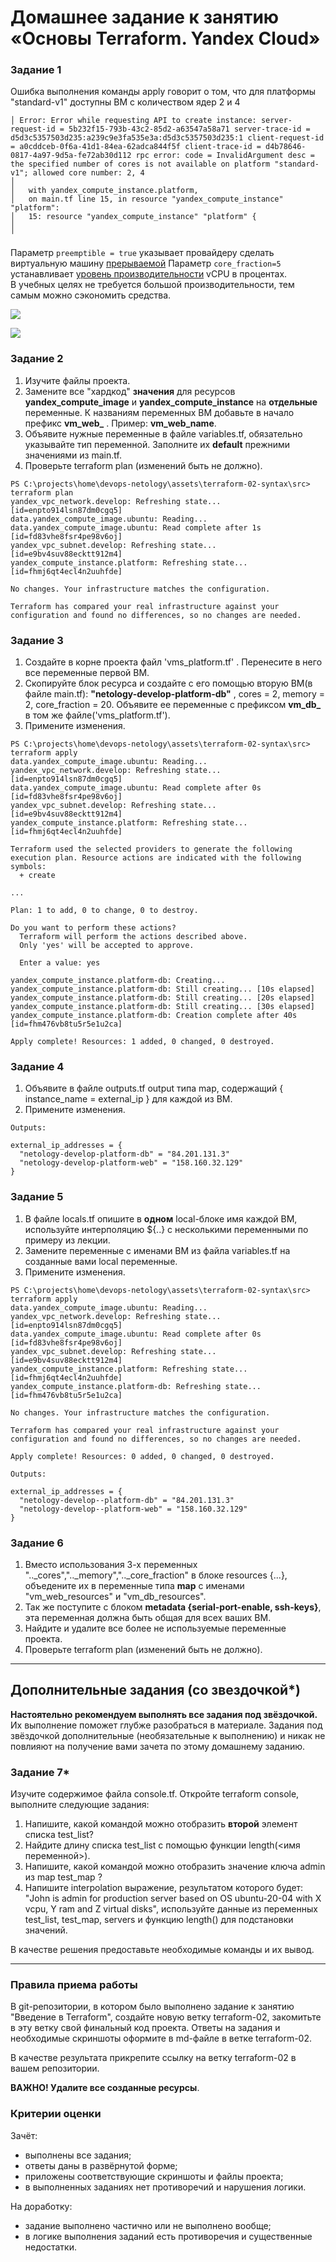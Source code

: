 # Домашнее задание к занятию «Основы Terraform. Yandex Cloud»

### Задание 1

Ошибка выполнения команды apply говорит о том, что для платформы "standard-v1" доступны ВМ с количеством ядер 2 и 4
```
│ Error: Error while requesting API to create instance: server-request-id = 5b232f15-793b-43c2-85d2-a63547a58a71 server-trace-id = d5d3c5357503d235:a239c9e3fa535e3a:d5d3c5357503d235:1 client-request-id = a0cddceb-0f6a-41d1-84ea-62adca844f5f client-trace-id = d4b78646-0817-4a97-9d5a-fe72ab30d112 rpc error: code = InvalidArgument desc = the specified number of cores is not available on platform "standard-v1"; allowed core number: 2, 4     
│
│   with yandex_compute_instance.platform,
│   on main.tf line 15, in resource "yandex_compute_instance" "platform":
│   15: resource "yandex_compute_instance" "platform" {
│
╵
```

Параметр ```preemptible = true``` указывает провайдеру сделать виртуальную машину [прерываемой](https://cloud.yandex.ru/docs/compute/operations/vm-create/create-preemptible-vm#create-preemptible)
Параметр ```core_fraction=5``` устанавливает [уровень производительности](https://cloud.yandex.ru/docs/compute/concepts/performance-levels) vCPU в процентах.  
В учебных целях не требуется большой производительности, тем самым можно сэкономить средства.  

![](pic/terraform-02-vm.png)  

![](pic/terraform-02-ssh.png)  


### Задание 2

1. Изучите файлы проекта.
2. Замените все "хардкод" **значения** для ресурсов **yandex_compute_image** и **yandex_compute_instance** на **отдельные** переменные. К названиям переменных ВМ добавьте в начало префикс **vm_web_** .  Пример: **vm_web_name**.
2. Объявите нужные переменные в файле variables.tf, обязательно указывайте тип переменной. Заполните их **default** прежними значениями из main.tf. 
3. Проверьте terraform plan (изменений быть не должно). 

```
PS C:\projects\home\devops-netology\assets\terraform-02-syntax\src> terraform plan 
yandex_vpc_network.develop: Refreshing state... [id=enpto914lsn87dm0cgq5]
data.yandex_compute_image.ubuntu: Reading...
data.yandex_compute_image.ubuntu: Read complete after 1s [id=fd83vhe8fsr4pe98v6oj]
yandex_vpc_subnet.develop: Refreshing state... [id=e9bv4suv88ecktt912m4]
yandex_compute_instance.platform: Refreshing state... [id=fhmj6qt4ecl4n2uuhfde]

No changes. Your infrastructure matches the configuration.

Terraform has compared your real infrastructure against your configuration and found no differences, so no changes are needed.
```

### Задание 3

1. Создайте в корне проекта файл 'vms_platform.tf' . Перенесите в него все переменные первой ВМ.
2. Скопируйте блок ресурса и создайте с его помощью вторую ВМ(в файле main.tf): **"netology-develop-platform-db"** ,  cores  = 2, memory = 2, core_fraction = 20. Объявите ее переменные с префиксом **vm_db_** в том же файле('vms_platform.tf').
3. Примените изменения.
```
PS C:\projects\home\devops-netology\assets\terraform-02-syntax\src> terraform apply
data.yandex_compute_image.ubuntu: Reading...
yandex_vpc_network.develop: Refreshing state... [id=enpto914lsn87dm0cgq5]
data.yandex_compute_image.ubuntu: Read complete after 0s [id=fd83vhe8fsr4pe98v6oj]
yandex_vpc_subnet.develop: Refreshing state... [id=e9bv4suv88ecktt912m4]
yandex_compute_instance.platform: Refreshing state... [id=fhmj6qt4ecl4n2uuhfde]

Terraform used the selected providers to generate the following execution plan. Resource actions are indicated with the following symbols:
  + create

...

Plan: 1 to add, 0 to change, 0 to destroy.

Do you want to perform these actions?
  Terraform will perform the actions described above.
  Only 'yes' will be accepted to approve.

  Enter a value: yes

yandex_compute_instance.platform-db: Creating...
yandex_compute_instance.platform-db: Still creating... [10s elapsed]
yandex_compute_instance.platform-db: Still creating... [20s elapsed]
yandex_compute_instance.platform-db: Still creating... [30s elapsed]
yandex_compute_instance.platform-db: Creation complete after 40s [id=fhm476vb8tu5r5e1u2ca]

Apply complete! Resources: 1 added, 0 changed, 0 destroyed.
```

### Задание 4

1. Объявите в файле outputs.tf output типа map, содержащий { instance_name = external_ip } для каждой из ВМ.
2. Примените изменения.

```
Outputs:

external_ip_addresses = {
  "netology-develop-platform-db" = "84.201.131.3"
  "netology-develop-platform-web" = "158.160.32.129"
}
```


### Задание 5

1. В файле locals.tf опишите в **одном** local-блоке имя каждой ВМ, используйте интерполяцию ${..} с несколькими переменными по примеру из лекции.
2. Замените переменные с именами ВМ из файла variables.tf на созданные вами local переменные.
3. Примените изменения.
```
PS C:\projects\home\devops-netology\assets\terraform-02-syntax\src> terraform apply
data.yandex_compute_image.ubuntu: Reading...
yandex_vpc_network.develop: Refreshing state... [id=enpto914lsn87dm0cgq5]
data.yandex_compute_image.ubuntu: Read complete after 0s [id=fd83vhe8fsr4pe98v6oj]
yandex_vpc_subnet.develop: Refreshing state... [id=e9bv4suv88ecktt912m4]
yandex_compute_instance.platform: Refreshing state... [id=fhmj6qt4ecl4n2uuhfde]
yandex_compute_instance.platform-db: Refreshing state... [id=fhm476vb8tu5r5e1u2ca]

No changes. Your infrastructure matches the configuration.

Terraform has compared your real infrastructure against your configuration and found no differences, so no changes are needed.

Apply complete! Resources: 0 added, 0 changed, 0 destroyed.

Outputs:

external_ip_addresses = {
  "netology-develop--platform-db" = "84.201.131.3"
  "netology-develop--platform-web" = "158.160.32.129"
}
```

### Задание 6

1. Вместо использования 3-х переменных  ".._cores",".._memory",".._core_fraction" в блоке  resources {...}, объедените их в переменные типа **map** с именами "vm_web_resources" и "vm_db_resources".
2. Так же поступите с блоком **metadata {serial-port-enable, ssh-keys}**, эта переменная должна быть общая для всех ваших ВМ.
3. Найдите и удалите все более не используемые переменные проекта.
4. Проверьте terraform plan (изменений быть не должно).

------

## Дополнительные задания (со звездочкой*)

**Настоятельно рекомендуем выполнять все задания под звёздочкой.**   
Их выполнение поможет глубже разобраться в материале. Задания под звёздочкой дополнительные (необязательные к выполнению) и никак не повлияют на получение вами зачета по этому домашнему заданию. 

### Задание 7*

Изучите содержимое файла console.tf. Откройте terraform console, выполните следующие задания: 

1. Напишите, какой командой можно отобразить **второй** элемент списка test_list?
2. Найдите длину списка test_list с помощью функции length(<имя переменной>).
3. Напишите, какой командой можно отобразить значение ключа admin из map test_map ?
4. Напишите interpolation выражение, результатом которого будет: "John is admin for production server based on OS ubuntu-20-04 with X vcpu, Y ram and Z virtual disks", используйте данные из переменных test_list, test_map, servers и функцию length() для подстановки значений.

В качестве решения предоставьте необходимые команды и их вывод.

------
### Правила приема работы

В git-репозитории, в котором было выполнено задание к занятию "Введение в Terraform", создайте новую ветку terraform-02, закомитьте в эту ветку свой финальный код проекта. Ответы на задания и необходимые скриншоты оформите в md-файле в ветке terraform-02.

В качестве результата прикрепите ссылку на ветку terraform-02 в вашем репозитории.

**ВАЖНО! Удалите все созданные ресурсы**.


### Критерии оценки

Зачёт:

* выполнены все задания;
* ответы даны в развёрнутой форме;
* приложены соответствующие скриншоты и файлы проекта;
* в выполненных заданиях нет противоречий и нарушения логики.

На доработку:

* задание выполнено частично или не выполнено вообще;
* в логике выполнения заданий есть противоречия и существенные недостатки. 
